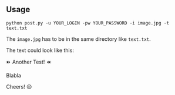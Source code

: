 Usage
-

`python post.py -u YOUR_LOGIN -pw YOUR_PASSWORD -i image.jpg -t text.txt`

The `image.jpg` has to be in the same directory like `text.txt`.

The text could look like this:

⏩ Another Test! ⏪

Blabla

Cheers! 😉
